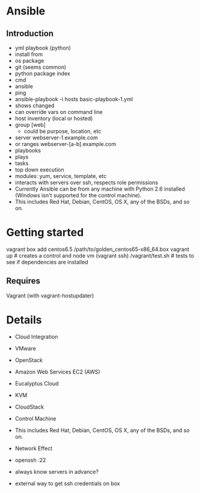 Ansible
=======

Introduction
------------

* yml playbook (python)
* install from
 * os package
 * git (seems common)
 * python package index
* cmd
 * ansible
  * ping
 * ansible-playbook -i hosts basic-playbook-1.yml
  * shows changed
  * can override vars on command line
* host inventory (local or hosted)
 * group [web]
   * could be purpose, location, etc
 * server webserver-1.example.com
 * or ranges webserver-[a-b].example.com
* playbooks
 * plays
  * tasks 
   * top down execution
   * modules: yum, service, template, etc
* interacts with servers over ssh, respects role permissions
* Currently Ansible can be from any machine with Python 2.6 installed (Windows isn't supported for the control machine).
 * This includes Red Hat, Debian, CentOS, OS X, any of the BSDs, and so on.

Getting started 
===============

vagrant box add centos6.5 /path/to/golden_centos65-x86_64.box
vagrant up	# creates a control and node vm
(vagrant ssh)
/vagrant/test.sh 	# tests to see if dependencies are installed

Requires
--------
Vagrant (with vagrant-hostupdater)

Details
=======

* Cloud Integration
 * VMware
 * OpenStack
 * Amazon Web Services EC2 (AWS)
 * Eucalyptus Cloud
 * KVM
 * CloudStack
 
* Control Machine
 * This includes Red Hat, Debian, CentOS, OS X, any of the BSDs, and so on.
 
* Network Effect
 * openssh :22
 * always know servers in advance?
 * external way to get ssh credentials on box

